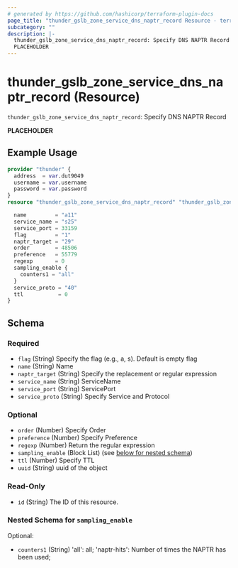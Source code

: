```yaml
---
# generated by https://github.com/hashicorp/terraform-plugin-docs
page_title: "thunder_gslb_zone_service_dns_naptr_record Resource - terraform-provider-thunder"
subcategory: ""
description: |-
  thunder_gslb_zone_service_dns_naptr_record: Specify DNS NAPTR Record
  PLACEHOLDER
---
```


# thunder_gslb_zone_service_dns_naptr_record (Resource)

`thunder_gslb_zone_service_dns_naptr_record`: Specify DNS NAPTR Record

__PLACEHOLDER__

## Example Usage

```terraform
provider "thunder" {
  address  = var.dut9049
  username = var.username
  password = var.password
}
resource "thunder_gslb_zone_service_dns_naptr_record" "thunder_gslb_zone_service_dns_naptr_record" {

  name         = "a11"
  service_name = "s25"
  service_port = 33159
  flag         = "1"
  naptr_target = "29"
  order        = 48506
  preference   = 55779
  regexp       = 0
  sampling_enable {
    counters1 = "all"
  }
  service_proto = "40"
  ttl           = 0
}
```

<!-- schema generated by tfplugindocs -->
## Schema

### Required

- `flag` (String) Specify the flag (e.g., a, s). Default is empty flag
- `name` (String) Name
- `naptr_target` (String) Specify the replacement or regular expression
- `service_name` (String) ServiceName
- `service_port` (String) ServicePort
- `service_proto` (String) Specify Service and Protocol

### Optional

- `order` (Number) Specify Order
- `preference` (Number) Specify Preference
- `regexp` (Number) Return the regular expression
- `sampling_enable` (Block List) (see [below for nested schema](#nestedblock--sampling_enable))
- `ttl` (Number) Specify TTL
- `uuid` (String) uuid of the object

### Read-Only

- `id` (String) The ID of this resource.

<a id="nestedblock--sampling_enable"></a>
### Nested Schema for `sampling_enable`

Optional:

- `counters1` (String) 'all': all; 'naptr-hits': Number of times the NAPTR has been used;



